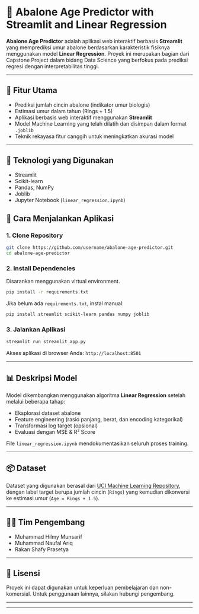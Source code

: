 
# 🐚 Abalone Age Predictor with Streamlit and Linear Regression

**Abalone Age Predictor** adalah aplikasi web interaktif berbasis **Streamlit** yang memprediksi umur abalone berdasarkan karakteristik fisiknya menggunakan model **Linear Regression**. Proyek ini merupakan bagian dari Capstone Project dalam bidang Data Science yang berfokus pada prediksi regresi dengan interpretabilitas tinggi.

---

## 🚀 Fitur Utama

- Prediksi jumlah cincin abalone (indikator umur biologis)
- Estimasi umur dalam tahun (Rings + 1.5)
- Aplikasi berbasis web interaktif menggunakan **Streamlit**
- Model Machine Learning yang telah dilatih dan disimpan dalam format `.joblib`
- Teknik rekayasa fitur canggih untuk meningkatkan akurasi model

---

## 🧠 Teknologi yang Digunakan


- Streamlit
- Scikit-learn
- Pandas, NumPy
- Joblib
- Jupyter Notebook (`linear_regression.ipynb`)

## 🎯 Cara Menjalankan Aplikasi

### 1. Clone Repository
```bash
git clone https://github.com/username/abalone-age-predictor.git
cd abalone-age-predictor
```

### 2. Install Dependencies
Disarankan menggunakan virtual environment.
```bash
pip install -r requirements.txt
```

Jika belum ada `requirements.txt`, instal manual:
```bash
pip install streamlit scikit-learn pandas numpy joblib
```

### 3. Jalankan Aplikasi
```bash
streamlit run streamlit_app.py
```

Akses aplikasi di browser Anda: `http://localhost:8501`

---

## 📊 Deskripsi Model

Model dikembangkan menggunakan algoritma **Linear Regression** setelah melalui beberapa tahap:
- Eksplorasi dataset abalone
- Feature engineering (rasio panjang, berat, dan encoding kategorikal)
- Transformasi log target (opsional)
- Evaluasi dengan MSE & R² Score

File `linear_regression.ipynb` mendokumentasikan seluruh proses training.

---

## 📦 Dataset

Dataset yang digunakan berasal dari [UCI Machine Learning Repository](https://archive.ics.uci.edu/ml/datasets/abalone), dengan label target berupa jumlah cincin (`Rings`) yang kemudian dikonversi ke estimasi umur (`Age = Rings + 1.5`).

---

## 👨‍💻 Tim Pengembang

- Muhammad Hilmy Munsarif  
- Muhammad Naufal Ariq  
- Rakan Shafy Prasetya

---

## 📌 Lisensi

Proyek ini dapat digunakan untuk keperluan pembelajaran dan non-komersial. Untuk penggunaan lainnya, silakan hubungi pengembang.

---



---
